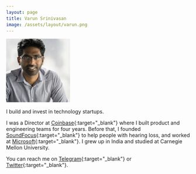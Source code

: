 ```yaml
---
layout: page
title: Varun Srinivasan
image: /assets/layout/varun.png
---
```

<img src="/assets/layout/varun.png" width="175" height="175" />


I build and invest in technology startups.

I was a Director at [Coinbase](http://www.coinbase.com/){:target="_blank"} where I built product and engineering teams for four years. Before that, I founded [SoundFocus](https://techcrunch.com/2013/08/14/yc-backed-soundfocus-launches-with-an-app-for-2020-hearing-with-mysterious-hardware-on-the-way/){:target="_blank"} to help people with hearing loss, and worked at [Microsoft](https://www.microsoft.com/){:target="_blank"}. I grew up in India and studied at Carnegie Mellon University.

You can reach me on [Telegram](https://t.me/varunsrin){:target="_blank"} or [Twitter](https://www.twitter.com/varunsrin){:target="_blank"}.
